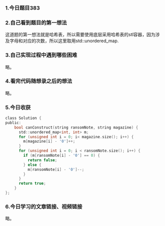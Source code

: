 ### 1.今日题目383  
  
### 2.自己看到题目的第一想法  
这道题的第一想法就是哈希表，所以需要使用底层采用哈希表的stl容器，因为涉及字母和对应的次数，所以这里取用std::unordered_map.  
  
### 3.自己实现过程中遇到哪些困难  
略。  
### 4.看完代码随想录之后的想法  
略。  
### 5.今日收获  
```c  
class Solution {
public:
    bool canConstruct(string ransomNote, string magazine) {
      std::unordered_map<int, int> m;
      for (unsigned int i = 0; i< magazine.size(); i++) {
        m[magazine[i] - '0']++;
      }
      for (unsigned int i = 0; i < ransomNote.size(); i++) {
        if (m[ransomNote[i] - '0'] == 0) {
          return false;
        } else {
          m[ransomNote[i] - '0']--;
        }
      }
      return true;
    }
};
```  
### 6.今日学习的文章链接、视频链接  
略。  
  
